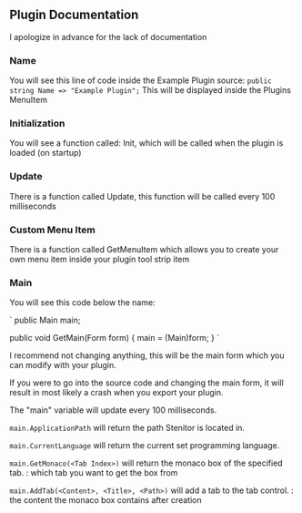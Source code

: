 ## Plugin Documentation

I apologize in advance for the lack of documentation 

### Name
You will see this line of code inside the Example Plugin source:
`public string Name => "Example Plugin";`
This will be displayed inside the Plugins MenuItem

### Initialization
You will see a function called: Init, which will be called when the plugin is loaded (on startup)

### Update
There is a function called Update, this function will be called every 100 milliseconds

### Custom Menu Item
There is a function called GetMenuItem which allows you to create your own menu item inside your plugin tool strip item

### Main
You will see this code below the name:

`
public Main main;

public void GetMain(Form form)
{
  main = (Main)form;
}
`

I recommend not changing anything,
this will be the main form which you can modify with your plugin.

If you were to go into the source code and changing the main form,
it will result in most likely a crash when you export your plugin.

The "main" variable will update every 100 milliseconds.

`main.ApplicationPath` will return the path Stenitor is located in.

`main.CurrentLanguage` will return the current set programming language.

`main.GetMonaco(<Tab Index>)` will return the monaco box of the specified tab.
<Tab Index>: which tab you want to get the box from

`main.AddTab(<Content>, <Title>, <Path>)` will add a tab to the tab control.
<Content>: the content the monaco box contains after creation
<Title>: the text of the tab item
<Path>: only used for python to know what file to execute

`main.GetText(<Tab Index>)` gets the text of the monaco box of the tab.
<Tab Index>: the index of what tab you want

`main.Run()` runs the script of the selected tab if its runnable.

`main.OpenFile()` opens the open file dialog for you to select what file to open.

`main.SaveFile()` opens the save file dialog for you to select where to save opened file.

`main.NewFile()` opens the save file dialog for you to select where to create a new file.

`main.ToggleFullscreen()` toggles fullscreen.
